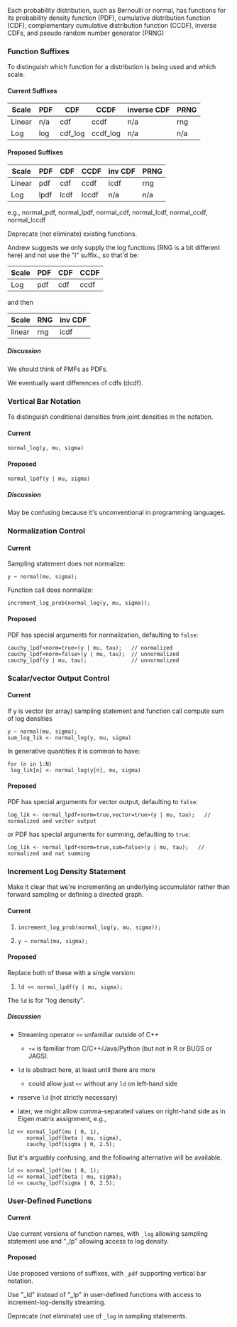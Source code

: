 Each probability distribution, such as Bernoulli or normal, has functions for its probability density function (PDF), cumulative distribution function (CDF), complementary cumulative distribution function (CCDF), inverse CDFs, and pseudo random number generator (PRNG)

### Function Suffixes

To distinguish which function for a distribution is being used and which scale.

#### Current Suffixes

Scale | PDF   | CDF     | CCDF     | inverse CDF | PRNG 
------|-------|---------|----------|-------------|------
Linear| n/a   | cdf     | ccdf     |    n/a      | rng   
Log   | log   | cdf_log | ccdf_log |    n/a      | n/a

#### Proposed Suffixes

Scale | PDF   | CDF  | CCDF  | inv CDF    | PRNG
------|-------|------|-------|------------|-------
Linear| pdf   | cdf  | ccdf  | icdf       | rng
Log   | lpdf  | lcdf | lccdf | n/a        | n/a

e.g., normal_pdf, normal_lpdf, normal_cdf, normal_lcdf, normal_ccdf, normal_lccdf

Deprecate (not eliminate) existing functions.

Andrew suggests we only supply the log functions (RNG is a bit different here) and not use the "l" suffix., so that'd be: 

Scale | PDF   | CDF  | CCDF  |
------|-------|------|-------|
Log   |  pdf  |  cdf |  ccdf |

and then

Scale  | RNG | inv CDF
-------|-----|--------
linear | rng | icdf

##### Discussion

We should think of PMFs as PDFs.

We eventually want differences of cdfs (dcdf).  


### Vertical Bar Notation

To distinguish conditional densities from joint densities in the notation.

#### Current

`normal_log(y, mu, sigma)`

#### Proposed

`normal_lpdf(y | mu, sigma)`

##### Discussion

May be confusing because it's unconventional in programming languages.


### Normalization Control

#### Current 

Sampling statement does not normalize:
```
y ~ normal(mu, sigma);
```

Function call does normalize:
```
increment_log_prob(normal_log(y, mu, sigma));
```

#### Proposed

PDF has special arguments for normalization, defaulting to `false`:

```
cauchy_lpdf<norm=true>(y | mu, tau);   // normalized
cauchy_lpdf<norm=false>(y | mu, tau);  // unnormalized
cauchy_lpdf(y | mu, tau);              // unnormalized
```

### Scalar/vector Output Control

#### Current 

If y is vector (or array) sampling statement and function call compute sum of log densities
```
y ~ normal(mu, sigma);
sum_log_lik <- normal_log(y, mu, sigma)
```

In generative quantities it is common to have:
```
for (n in 1:N)
 log_lik[n] <- normal_log(y[n], mu, sigma)
```

#### Proposed

PDF has special arguments for vector output, defaulting to `false`:

```
log_lik <- normal_lpdf<norm=true,vector=true>(y | mu, tau);   // normalized and vector output
```

or PDF has special arguments for summing, defaulting to `true`:

```
log_lik <- normal_lpdf<norm=true,sum=false>(y | mu, tau);   // normalized and not summing
```


### Increment Log Density Statement

Make it clear that we're incrementing an underlying accumulator rather than forward sampling or defining a directed graph.

#### Current

1.  `increment_log_prob(normal_log(y, mu, sigma));`

1.  `y ~ normal(mu, sigma);`

#### Proposed

Replace both of these with a single version:

1.  `ld << normal_lpdf(y | mu, sigma);`

The `ld` is for "log density".

##### Discussion

* Streaming operator `<<` unfamiliar outside of C++
    * `+=` is familiar from C/C++/Java/Python (but not in R or BUGS or JAGS).

* `ld` is abstract here, at least until there are more
    * could allow just `<<` without any `ld` on left-hand side

* reserve `ld` (not strictly necessary)

* later, we might allow comma-separated values on right-hand side as in Eigen matrix assignment, e.g.,
```
ld << normal_lpdf(mu | 0, 1), 
      normal_lpdf(beta | mu, sigma), 
      cauchy_lpdf(sigma | 0, 2.5);
```
But it's arguably confusing, and the following alternative will be available.
```
ld << normal_lpdf(mu | 0, 1);
ld << normal_lpdf(beta | mu, sigma);
ld << cauchy_lpdf(sigma | 0, 2.5);
```


### User-Defined Functions

#### Current

Use current versions of function names, with `_log` allowing sampling statement use and "_lp" allowing access to log density.

#### Proposed

Use proposed versions of suffixes, with `_pdf` supporting vertical bar notation.

Use "_ld" instead of "_lp" in user-defined functions with access to increment-log-density streaming.

Deprecate (not eliminate) use of `_log` in sampling statements.